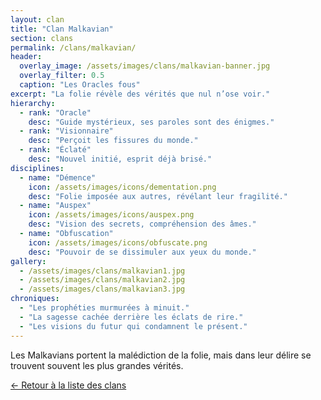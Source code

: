```yaml
---
layout: clan
title: "Clan Malkavian"
section: clans
permalink: /clans/malkavian/
header:
  overlay_image: /assets/images/clans/malkavian-banner.jpg
  overlay_filter: 0.5
  caption: "Les Oracles fous"
excerpt: "La folie révèle des vérités que nul n’ose voir."
hierarchy:
  - rank: "Oracle"
    desc: "Guide mystérieux, ses paroles sont des énigmes."
  - rank: "Visionnaire"
    desc: "Perçoit les fissures du monde."
  - rank: "Éclaté"
    desc: "Nouvel initié, esprit déjà brisé."
disciplines:
  - name: "Démence"
    icon: /assets/images/icons/dementation.png
    desc: "Folie imposée aux autres, révélant leur fragilité."
  - name: "Auspex"
    icon: /assets/images/icons/auspex.png
    desc: "Vision des secrets, compréhension des âmes."
  - name: "Obfuscation"
    icon: /assets/images/icons/obfuscate.png
    desc: "Pouvoir de se dissimuler aux yeux du monde."
gallery:
  - /assets/images/clans/malkavian1.jpg
  - /assets/images/clans/malkavian2.jpg
  - /assets/images/clans/malkavian3.jpg
chroniques:
  - "Les prophéties murmurées à minuit."
  - "La sagesse cachée derrière les éclats de rire."
  - "Les visions du futur qui condamnent le présent."
---
```


Les Malkavians portent la malédiction de la folie, mais dans leur délire se trouvent souvent les plus grandes vérités.

[← Retour à la liste des clans](/clans/)
